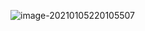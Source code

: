 ![image-20210105220105507](C:\Users\liszt\AppData\Roaming\Typora\typora-user-images\image-20210105220105507.png)